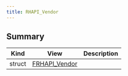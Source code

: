 ```yaml
---
title: RHAPI_Vendor
---
```


## Summary
| Kind | View | Description |
|------|------|-------------|
|struct|[FRHAPI_Vendor](/unreal-plugins/all/structfrhapi__vendor/#structFRHAPI__Vendor)||
